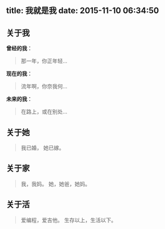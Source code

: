 title: 我就是我
date: 2015-11-10 06:34:50
---

## 关于我
**曾经的我**：
> 那一年，你正年轻...

**现在的我**：
> 流年啊，你奈我何...

**未来的我**：
> 在路上，或在别处...

## 关于她
> 我已婚，
> 她已嫁。

## 关于家
> 我，我妈。
> 她，她爸，她妈。

## 关于活
> 爱编程，爱吉他。
> 生存以上，生活以下。
